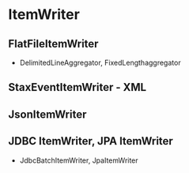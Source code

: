 
# ItemWriter
## FlatFileItemWriter
- DelimitedLineAggregator, FixedLengthaggregator
## StaxEventItemWriter - XML
## JsonItemWriter
## JDBC ItemWriter, JPA ItemWriter
- JdbcBatchItemWriter, JpaItemWriter 